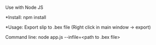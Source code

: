 Use with Node JS

*Install:
npm install

*Usage:
Export slip to .bex file (Right click in main window -> export)

Command line:
node app.js --infile=<path to .bex file>
